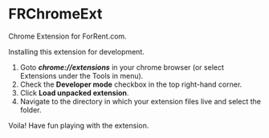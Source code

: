 FRChromeExt
===========

Chrome Extension for ForRent.com.

Installing this extension for development.

1. Goto ***chrome://extensions*** in your chrome browser (or select Extensions under the Tools in menu).
2. Check the **Developer mode** checkbox in the top right-hand corner.
3. Click **Load unpacked extension**.
4. Navigate to the directory in which your extension files live and select the folder.

Voila! Have fun playing with the extension.
